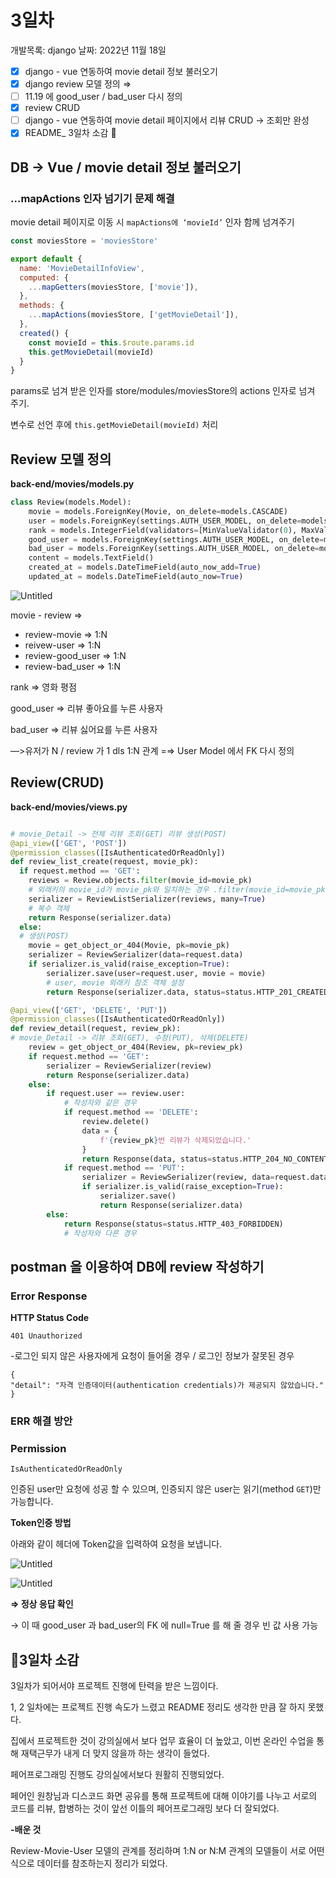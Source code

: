 # 3일차

개발목록: django
날짜: 2022년 11월 18일

- [x]  django - vue 연동하여 movie detail  정보 불러오기
- [x]  django review 모델 정의 ⇒
- [ ]  11.19 에 good_user / bad_user 다시 정의
- [x]  review CRUD
- [ ]  django - vue 연동하여 movie detail  페이지에서 리뷰 CRUD → 조회만 완성
- [x]  README_ 3일차 소감 📕

## DB → Vue / movie detail  정보 불러오기

### …mapActions 인자 넘기기 문제 해결

movie detail 페이지로 이동 시 `mapActions에 ‘movieId’` 인자 함께 넘겨주기

```jsx
const moviesStore = 'moviesStore'

export default {
  name: 'MovieDetailInfoView',
  computed: {
    ...mapGetters(moviesStore, ['movie']),
  },
  methods: {
    ...mapActions(moviesStore, ['getMovieDetail']),
  },
  created() {
    const movieId = this.$route.params.id
    this.getMovieDetail(movieId)
  }
}
```

params로 넘겨 받은 인자를 store/modules/moviesStore의 actions 인자로 넘겨 주기.

 변수로 선언 후에   `this.getMovieDetail(movieId)` 처리

## Review 모델 정의

**back-end/movies/models.py**

```python
class Review(models.Model):
    movie = models.ForeignKey(Movie, on_delete=models.CASCADE)
    user = models.ForeignKey(settings.AUTH_USER_MODEL, on_delete=models.CASCADE, related_name='reviews')
    rank = models.IntegerField(validators=[MinValueValidator(0), MaxValueValidator(5)])
    good_user = models.ForeignKey(settings.AUTH_USER_MODEL, on_delete=models.CASCADE, null=True, related_name='good_reviews')
    bad_user = models.ForeignKey(settings.AUTH_USER_MODEL, on_delete=models.CASCADE, null=True, related_name='bad_reviews')
    content = models.TextField()
    created_at = models.DateTimeField(auto_now_add=True)
    updated_at = models.DateTimeField(auto_now=True)
```

![Untitled](3일차_이지은/Untitled.png)

movie - review ⇒

- review-movie ⇒ 1:N
- reivew-user ⇒ 1:N
- review-good_user ⇒ 1:N
- review-bad_user ⇒ 1:N

rank ⇒ 영화 평점

good_user ⇒ 리뷰 좋아요를 누른 사용자

bad_user ⇒ 리뷰 싫어요를 누른 사용자 

—>유저가 N / review 가 1 dls 1:N 관계 =⇒ User Model 에서 FK 다시 정의 

## Review(CRUD)

**back-end/movies/views.py**

```python

# movie_Detail -> 전체 리뷰 조회(GET) 리뷰 생성(POST)
@api_view(['GET', 'POST'])
@permission_classes([IsAuthenticatedOrReadOnly])
def review_list_create(request, movie_pk):
  if request.method == 'GET':
    reviews = Review.objects.filter(movie_id=movie_pk)
    # 외래키의 movie_id가 movie_pk와 일치하는 경우 .filter(movie_id=movie_pk)
    serializer = ReviewListSerializer(reviews, many=True)
    # 복수 객체
    return Response(serializer.data)
  else:
  # 생성(POST)
    movie = get_object_or_404(Movie, pk=movie_pk)
    serializer = ReviewSerializer(data=request.data)
    if serializer.is_valid(raise_exception=True):
        serializer.save(user=request.user, movie = movie)
        # user, movie 외래키 참조 객체 설정
        return Response(serializer.data, status=status.HTTP_201_CREATED)

@api_view(['GET', 'DELETE', 'PUT'])
@permission_classes([IsAuthenticatedOrReadOnly])
def review_detail(request, review_pk):
# movie_Detail -> 리뷰 조회(GET), 수정(PUT), 삭제(DELETE)
    review = get_object_or_404(Review, pk=review_pk)
    if request.method == 'GET':
        serializer = ReviewSerializer(review)
        return Response(serializer.data)
    else:
        if request.user == review.user:
            # 작성자와 같은 경우
            if request.method == 'DELETE':
                review.delete()
                data = {
                    f'{review_pk}번 리뷰가 삭제되었습니다.'
                }
                return Response(data, status=status.HTTP_204_NO_CONTENT)
            if request.method == 'PUT':
                serializer = ReviewSerializer(review, data=request.data)
                if serializer.is_valid(raise_exception=True):
                    serializer.save()
                    return Response(serializer.data)
        else:
            return Response(status=status.HTTP_403_FORBIDDEN)
            # 작성자와 다른 경우
```

## postman 을 이용하여 DB에 review 작성하기

### ****Error Response****

**HTTP Status Code**

`401 Unauthorized`

-로그인 되지 않은 사용자에게 요청이 들어올 경우 / 로그인 정보가 잘못된 경우

```
{
"detail": "자격 인증데이터(authentication credentials)가 제공되지 않았습니다."
}

```

### ERR 해결 방안

### **Permission**

`IsAuthenticatedOrReadOnly`

인증된 user만 요청에 성공 할 수 있으며,  인증되지 않은 user는 읽기(method `GET`)만 가능합니다.

**Token인증 방법**

아래와 같이 헤더에 Token값을 입력하여 요청을 보냅니다.

![Untitled](3일차_이지은/Untitled%201.png)

![Untitled](3일차_이지은/Untitled%202.png)

**⇒ 정상 응답 확인**

→ 이 때 good_user 과 bad_user의 FK 에 null=True 를 해 줄 경우 빈 값 사용 가능

## 

## 📕3일차 소감

 3일차가 되어서야 프로젝트 진행에 탄력을 받은 느낌이다. 

1, 2 일차에는 프로젝트 진행 속도가 느렸고 README 정리도 생각한 만큼 잘 하지 못했다.

집에서 프로젝트한 것이 강의실에서 보다 업무 효율이 더 높았고, 이번 온라인 수업을 통해 재택근무가 내게 더 맞지 않을까 하는 생각이 들었다.

페어프로그래밍 진행도 강의실에서보다 원활히 진행되었다. 

페어인 원창님과 디스코드 화면 공유를 통해 프로젝트에 대해 이야기를 나누고 서로의 코드를 리뷰, 합병하는 것이 앞선 이틀의 페어프로그래밍 보다 더 잘되었다. 

  

**-배운 것**

Review-Movie-User 모델의 관계를 정리하며 1:N  or N:M 관계의 모델들이 서로 어떤 식으로 데이터를 참조하는지 정리가 되었다.